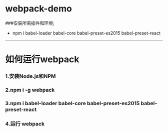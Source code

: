 # webpack-demo
###安装所需插件和环境;
- npm i babel-loader babel-core babel-preset-es2015 babel-preset-react
---
# 如何运行webpack
### 1.安装Node.js和NPM
### 2.npm i -g webpack
### 3.npm i babel-loader babel-core babel-preset-es2015 babel-preset-react
### 4.运行 webpack
